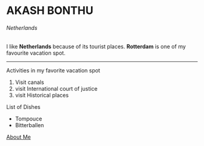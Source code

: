 # AKASH BONTHU
###### Netherlands 

I like __Netherlands__ because of its tourist places. __Rotterdam__ is one of my favourite vacation spot.

---
Activities in my favorite vacation spot     
   1. Visit canals    
   2. visit International court of justice   
   3. visit Historical places 

List of Dishes    
- Tompouce    
- Bitterballen 

 [About Me](./MyStats.md)
 
